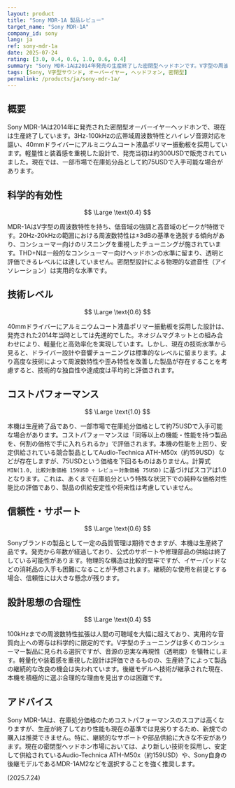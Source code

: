 ```yaml
---
layout: product
title: "Sony MDR-1A 製品レビュー"
target_name: "Sony MDR-1A"
company_id: sony
lang: ja
ref: sony-mdr-1a
date: 2025-07-24
rating: [3.0, 0.4, 0.6, 1.0, 0.6, 0.4]
summary: "Sony MDR-1Aは2014年発売の生産終了した密閉型ヘッドホンです。V字型の周波数特性を持ちます。在庫処分価格で入手できる場合はコストパフォーマンスのスコアは高くなりますが、性能の陳腐化やサポートの懸念から、新規の購入は推奨されません。"
tags: [Sony, V字型サウンド, オーバーイヤー, ヘッドフォン, 密閉型]
permalink: /products/ja/sony-mdr-1a/
---
```

## 概要

Sony MDR-1Aは2014年に発売された密閉型オーバーイヤーヘッドホンで、現在は生産終了しています。3Hz-100kHzの広帯域周波数特性とハイレゾ音源対応を謳い、40mmドライバーにアルミニウムコート液晶ポリマー振動板を採用しています。軽量性と装着感を重視した設計で、発売当初は約300USDで販売されていました。現在では、一部市場で在庫処分品として約75USDで入手可能な場合があります。

## 科学的有効性

$$ \Large \text{0.4} $$

MDR-1AはV字型の周波数特性を持ち、低音域の強調と高音域のピークが特徴です。20Hz-20kHzの範囲における周波数特性は±3dBの基準を逸脱する傾向があり、コンシューマー向けのリスニングを重視したチューニングが施されています。THD+Nは一般的なコンシューマー向けヘッドホンの水準に留まり、透明と評価できるレベルには達していません。密閉型設計による物理的な遮音性（アイソレーション）は実用的な水準です。

## 技術レベル

$$ \Large \text{0.6} $$

40mmドライバーにアルミニウムコート液晶ポリマー振動板を採用した設計は、発売された2014年当時としては先進的でした。ネオジムマグネットとの組み合わせにより、軽量化と高効率化を実現しています。しかし、現在の技術水準から見ると、ドライバー設計や音響チューニングは標準的なレベルに留まります。より高度な技術によって周波数特性や歪み特性を改善した製品が存在することを考慮すると、技術的な独自性や達成度は平均的と評価されます。

## コストパフォーマンス

$$ \Large \text{1.0} $$

本機は生産終了品であり、一部市場で在庫処分価格として約75USDで入手可能な場合があります。コストパフォーマンスは「同等以上の機能・性能を持つ製品を、何割の価格で手に入れられるか」で評価されます。本機の性能を上回り、安定供給されている競合製品としてAudio-Technica ATH-M50x（約159USD）などが存在しますが、75USDという価格を下回るものはありません。計算式 `MIN(1.0, 比較対象価格 159USD ÷ レビュー対象価格 75USD)` に基づけばスコアは1.0となります。これは、あくまで在庫処分という特殊な状況下での純粋な価格対性能比の評価であり、製品の供給安定性や将来性は考慮していません。

## 信頼性・サポート

$$ \Large \text{0.6} $$

Sonyブランドの製品として一定の品質管理は期待できますが、本機は生産終了品です。発売から年数が経過しており、公式のサポートや修理部品の供給は終了している可能性があります。物理的な構造は比較的堅牢ですが、イヤーパッドなどの消耗品の入手も困難になることが予想されます。継続的な使用を前提とする場合、信頼性には大きな懸念が残ります。

## 設計思想の合理性

$$ \Large \text{0.4} $$

100kHzまでの周波数特性拡張は人間の可聴域を大幅に超えており、実用的な音質向上への寄与は科学的に限定的です。V字型のチューニングは多くのコンシューマー製品に見られる選択ですが、音源の忠実な再現性（透明度）を犠牲にします。軽量化や装着感を重視した設計は評価できるものの、生産終了によって製品の継続的な改良の機会は失われています。後継モデルへ技術が継承された現在、本機を積極的に選ぶ合理的な理由を見出すのは困難です。

## アドバイス

Sony MDR-1Aは、在庫処分価格のためコストパフォーマンスのスコアは高くなりますが、生産が終了しており性能も現在の基準では見劣りするため、新規での購入は推奨できません。特に、継続的なサポートや部品供給に大きな不安があります。現在の密閉型ヘッドホン市場においては、より新しい技術を採用し、安定して供給されているAudio-Technica ATH-M50x（約159USD）や、Sony自身の後継モデルであるMDR-1AM2などを選択することを強く推奨します。

(2025.7.24)
